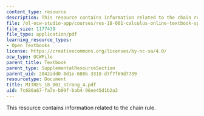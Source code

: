 ```yaml
---
content_type: resource
description: This resource contains information related to the chain rule.
file: /ol-ocw-studio-app/courses/res-18-001-calculus-online-textbook-spring-2005/7c680a67fa7eb09fbab496ee45d1b2a3_MITRES_18_001_strang_4.pdf
file_size: 1177439
file_type: application/pdf
learning_resource_types:
- Open Textbooks
license: https://creativecommons.org/licenses/by-nc-sa/4.0/
ocw_type: OCWFile
parent_title: Textbook
parent_type: SupplementalResourceSection
parent_uid: 2842add0-8d1e-680b-3318-d7f7f69d7739
resourcetype: Document
title: MITRES_18_001_strang_4.pdf
uid: 7c680a67-fa7e-b09f-bab4-96ee45d1b2a3
---
```

This resource contains information related to the chain rule.